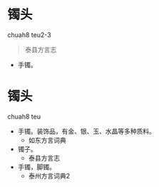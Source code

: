 # 镯头
chuah8 teu2-3
> 泰县方言志
- 手镯。

# 镯头
chuah8 teu
+ 手镯。装饰品，有金、银、玉、水晶等多种质料。
  * 如东方言词典
+ 镯子。
  * 泰县方言志
+ 手镯，脚镯。
  * 泰州方言词典2
